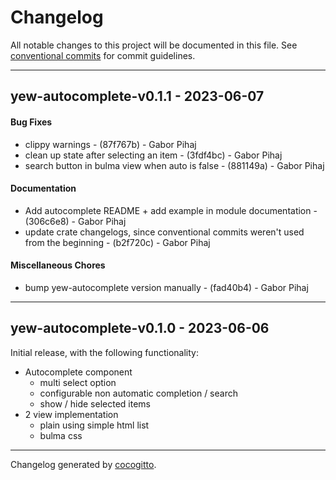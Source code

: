 # Changelog
All notable changes to this project will be documented in this file. See [conventional commits](https://www.conventionalcommits.org/) for commit guidelines.

- - -
## yew-autocomplete-v0.1.1 - 2023-06-07
#### Bug Fixes
- clippy warnings - (87f767b) - Gabor Pihaj
- clean up state after selecting an item - (3fdf4bc) - Gabor Pihaj
- search button in bulma view when auto is false - (881149a) - Gabor Pihaj
#### Documentation
- Add autocomplete README + add example in module documentation - (306c6e8) - Gabor Pihaj
- update crate changelogs, since conventional commits weren't used from the beginning - (b2f720c) - Gabor Pihaj
#### Miscellaneous Chores
- bump yew-autocomplete version manually - (fad40b4) - Gabor Pihaj

- - -

## yew-autocomplete-v0.1.0 - 2023-06-06

Initial release, with the following functionality:

- Autocomplete component
  - multi select option
  - configurable non automatic completion / search
  - show / hide selected items
- 2 view implementation
  - plain using simple html list
  - bulma css

- - -

Changelog generated by [cocogitto](https://github.com/cocogitto/cocogitto).